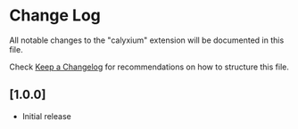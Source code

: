 # Change Log

All notable changes to the "calyxium" extension will be documented in this file.

Check [Keep a Changelog](http://keepachangelog.com/) for recommendations on how to structure this file.

## [1.0.0]
- Initial release

